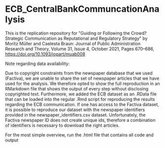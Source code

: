 # ECB_CentralBankCommuncationAnalysis
This is the replication repository for "Guiding or Following the Crowd? Strategic Communication as Reputational and Regulatory Strategy" by Moritz Müller and Caelesta Braun: Journal of Public Administration Research and Theory, Volume 31, Issue 4, October 2021, Pages 670–686, https://doi.org/10.1093/jopart/muab008

Note regarding data availability:

Due to copyright constraints from the newspaper database that we used (Factiva), we are unable to share
the set of newspaper articles that we have used for the analysis. We therefore opted to show the full 
reproduction in an RMarkdown file that shows the output of every step without disclosing copyrighted text. 
Furthermore, we added the ECB dataset as an .RData file that can be loaded into the regular .Rmd script for 
reproducing the results regarding the ECB communication. If one has access to the Factiva dataset, it is possible 
to reproduce our dataset with the newspaper identifiers provided in the newspaper_identifiers.csv dataset. Unfortunately, 
the Factiva newspaper ID does not create unique ids, therefore a combination of identifiers is necessary to download
the right articles. 

For the most simple overview, run the .html file that contains all code and output
